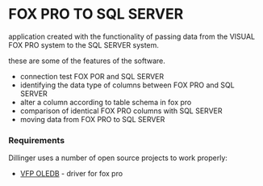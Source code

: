 # FOX PRO TO SQL SERVER

application created with the functionality of passing data from the VISUAL FOX PRO system to the SQL SERVER system.

these are some of the features of the software.

  - connection test FOX POR and SQL SERVER
  - identifying the data type of columns between FOX PRO and SQL SERVER
  - alter a column according to table schema in fox pro
  - comparison of identical FOX PRO columns with SQL SERVER
  - moving data from FOX PRO to SQL SERVER
  
### Requirements

Dillinger uses a number of open source projects to work properly:

* [VFP OLEDB](https://www.microsoft.com/en-us/download/details.aspx?id=14839) - driver for fox pro 